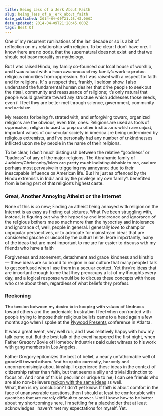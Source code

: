 ```yaml
---
title: Being Less of a Jerk About Faith
slug: being_less_of_a_jerk_about_faith
date_published: 2014-04-09T21:28:45.000Z
date_updated: 2014-04-09T21:28:45.000Z
tags: Best Of
---
```


One of my recurrent ruminations of the last decade or so is a bit of reflection on my relationship with religion. To be clear: I don’t have one. I know there are no gods, that the supernatural does not exist, and that we should not base morality on mythology.

But I was raised Hindu, my family co-founded our local house of worship, and I was raised with a keen awareness of my family’s work to protect religious minorities from oppression. So I was raised with a respect for faith and for religions. It’ s a respect that, frankly, I seldom show. I also understand the fundamental human desires that drive people to seek out the ritual, community and reassurance of religions; It’s only natural that people would gravitate toward any structure which addresses those needs, even if I feel they are better met through science, government, community and activism.

My reasons for being frustrated with, and unforgiving toward, organized religions are the obvious, even trite, ones. Religions are used as tools of oppression, religion is used to prop up other institutions which are unjust, important values of our secular society in America are being undermined by religious extremists, and I’ve personally had any number of unkindnesses inflicted upon me by people in the name of their religions.

To be clear, I don’t much distinguish between the relative “goodness” or “badness” of any of the major religions. The Abrahamic family of Judaism/Christianity/Islam are pretty much indistinguishable to me, and are perhaps most pervasive in triggering my annoyance due to their inescapable influence on American life. But I’m just as offended by the Hindu extremists in India and by the privilege my own family’s benefitted from in being part of that religion’s highest caste.

### Great, Another Annoying Atheist on the Internet

None of this is so new; Finding an atheist being annoyed with religion on the Internet is as easy as finding cat pictures. What I’ve been struggling with, instead, is figuring out why the hypocrisy and intolerance and ignorance of the religious bothers me so much more than the hypocrisy and intolerance and ignorance of, well, people in general. I generally *love* to champion unpopular perspectives, or to advocate for mainstream ideas that are considered gauche or uncool by the cultural elite. More importantly, many of the ideas that are most important to me are far easier to discuss with my friends who have a faith.

Forgiveness and atonement, detachment and grace, kindness and kinship — these ideas are so bound to religion in our culture that many people I talk to get confused when I use them in a secular context. Yet they’re ideas that are important enough to me that they preoccupy a lot of my thoughts every day, and a logical response would be to discuss these concepts with those who care about them, regardless of what beliefs they profess.

### Reckoning

The tension between my desire to in keeping with values of kindness toward others and the undeniable frustration I feel when confronted with people trying to impose their religious beliefs came to a head again a few months ago when I spoke at the [Plywood Presents](http://www.plywoodpresents.com/) conference in Atlanta.

It was a great event, very well run, and I was relatively happy with how my talk came out. But the best talk of the event happened the first night, when Father Gregory Boyle of [Homeboy Industries](http://www.homeboyindustries.org/) paid quiet witness to his work with gang members in Los Angeles.
  
 Father Gregory epitomizes the best of belief, a nearly unfathomable well of goodwill toward others. And he spoke earnestly, honestly and uncompromisingly about kinship. I experience these ideas in the context of citizenship rather than faith, but that seems a silly and trivial distinction to focus on. And none of this is peculiar or unique to me; I can see friends who are also non-believers [reckon with the same ideas](http://kottke.org/14/04/the-prayer-of-saint-francis) as well.  
 What, then is my conclusion? I don’t yet know. If faith is about comfort in the face of unanswerable questions, then I should at least be comfortable with questions that are merely difficult to answer. Until I know how to be better about my shortcomings here, I’m settling for a placeholder that at least acknowledges I haven’t met my expectations for myself. Yet.
